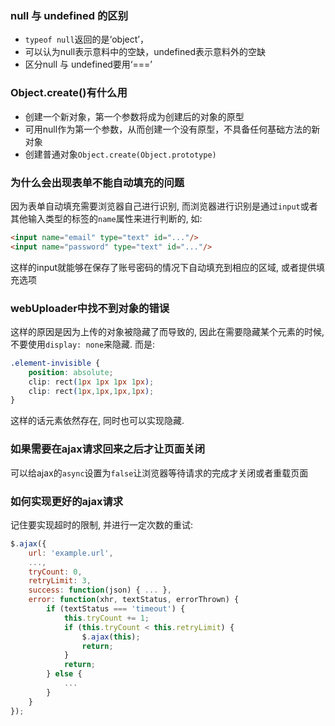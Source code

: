 ### null 与 undefined 的区别

- `typeof null`返回的是‘object’，
- 可以认为null表示意料中的空缺，undefined表示意料外的空缺
- 区分null 与 undefined要用‘===’

### Object.create()有什么用

- 创建一个新对象，第一个参数将成为创建后的对象的原型
- 可用null作为第一个参数，从而创建一个没有原型，不具备任何基础方法的新对象
- 创建普通对象`Object.create(Object.prototype)`

### 为什么会出现表单不能自动填充的问题

因为表单自动填充需要浏览器自己进行识别, 而浏览器进行识别是通过`input`或者其他输入类型的标签的`name`属性来进行判断的, 如:

```html
<input name="email" type="text" id="..."/>
<input name="password" type="text" id="..."/>
```

这样的input就能够在保存了账号密码的情况下自动填充到相应的区域, 或者提供填充选项

### webUploader中找不到对象的错误

这样的原因是因为上传的对象被隐藏了而导致的, 因此在需要隐藏某个元素的时候, 不要使用`display: none`来隐藏. 而是:

```css
.element-invisible {
    position: absolute;
    clip: rect(1px 1px 1px 1px);
    clip: rect(1px,1px,1px,1px);
}
```

这样的话元素依然存在, 同时也可以实现隐藏.

### 如果需要在ajax请求回来之后才让页面关闭

可以给ajax的`async`设置为`false`让浏览器等待请求的完成才关闭或者重载页面

### 如何实现更好的ajax请求

记住要实现超时的限制, 并进行一定次数的重试:

```javascript
$.ajax({
    url: 'example.url',
    ...,
    tryCount: 0,
    retryLimit: 3,
    success: function(json) { ... },
    error: function(xhr, textStatus, errorThrown) {
        if (textStatus === 'timeout') {
            this.tryCount += 1;
            if (this.tryCount < this.retryLimit) {
                $.ajax(this);
                return;
            }
            return;
        } else {
            ...
        }
    }
});
```
